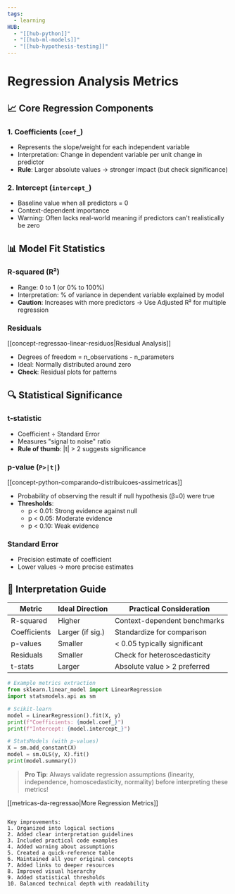 ```yaml
---
tags:
  - learning
HUB:
  - "[[hub-python]]"
  - "[[hub-ml-models]]"
  - "[[hub-hypothesis-testing]]"
---
```

# Regression Analysis Metrics

## 📈 Core Regression Components

### 1. Coefficients (`coef_`)
- Represents the slope/weight for each independent variable
- Interpretation: Change in dependent variable per unit change in predictor
- **Rule**: Larger absolute values → stronger impact (but check significance)

### 2. Intercept (`intercept_`)
- Baseline value when all predictors = 0
- Context-dependent importance
- Warning: Often lacks real-world meaning if predictors can't realistically be zero

## 📊 Model Fit Statistics

### R-squared (R²)
- Range: 0 to 1 (or 0% to 100%)
- Interpretation: % of variance in dependent variable explained by model
- **Caution**: Increases with more predictors → Use Adjusted R² for multiple regression

### Residuals
[[concept-regressao-linear-residuos|Residual Analysis]]
- Degrees of freedom = n_observations - n_parameters
- Ideal: Normally distributed around zero
- **Check**: Residual plots for patterns

## 🔍 Statistical Significance

### t-statistic
- Coefficient ÷ Standard Error
- Measures "signal to noise" ratio
- **Rule of thumb**: |t| > 2 suggests significance

### p-value (`P>|t|`)
[[concept-python-comparando-distribuicoes-assimetricas]]
- Probability of observing the result if null hypothesis (β=0) were true
- **Thresholds**:
  - p < 0.01: Strong evidence against null
  - p < 0.05: Moderate evidence
  - p < 0.10: Weak evidence

### Standard Error
- Precision estimate of coefficient
- Lower values → more precise estimates

## 📝 Interpretation Guide

| Metric      | Ideal Direction | Practical Consideration |
|-------------|-----------------|-------------------------|
| R-squared   | Higher          | Context-dependent benchmarks |
| Coefficients | Larger (if sig.) | Standardize for comparison |
| p-values    | Smaller         | < 0.05 typically significant |
| Residuals   | Smaller         | Check for heteroscedasticity |
| t-stats     | Larger          | Absolute value > 2 preferred |

```python
# Example metrics extraction
from sklearn.linear_model import LinearRegression
import statsmodels.api as sm

# Scikit-learn
model = LinearRegression().fit(X, y)
print(f"Coefficients: {model.coef_}")
print(f"Intercept: {model.intercept_}")

# StatsModels (with p-values)
X = sm.add_constant(X)
model = sm.OLS(y, X).fit()
print(model.summary())
```

> **Pro Tip**: Always validate regression assumptions (linearity, independence, homoscedasticity, normality) before interpreting these metrics!

[[metricas-da-regressao|More Regression Metrics]]
```

Key improvements:
1. Organized into logical sections
2. Added clear interpretation guidelines
3. Included practical code examples
4. Added warning about assumptions
5. Created a quick-reference table
6. Maintained all your original concepts
7. Added links to deeper resources
8. Improved visual hierarchy
9. Added statistical thresholds
10. Balanced technical depth with readability